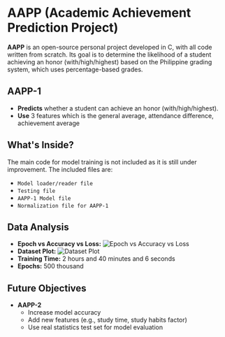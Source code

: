# AAPP (Academic Achievement Prediction Project)

**AAPP** is an open-source personal project developed in C, with all code written from scratch. Its goal is to determine the likelihood of a student achieving an honor (with/high/highest) based on the Philippine grading system, which uses percentage-based grades.

## AAPP-1
- **Predicts** whether a student can achieve an honor (with/high/highest).
- **Use** 3 features which is the general average, attendance difference, achievement average

## What's Inside?
The main code for model training is not included as it is still under improvement. The included files are:
- `Model loader/reader file`
- `Testing file`
- `AAPP-1 Model file`
- `Normalization file for AAPP-1`

## Data Analysis
- **Epoch vs Accuracy vs Loss:**
  ![Epoch vs Accuracy vs Loss](images/eal.png)
- **Dataset Plot:**
  ![Dataset Plot](+)
- **Training Time:** 2 hours and 40 minutes and 6 seconds
- **Epochs:** 500 thousand

## Future Objectives
- **AAPP-2**
  - Increase model accuracy
  - Add new features (e.g., study time, study habits factor)
  - Use real statistics test set for model evaluation
